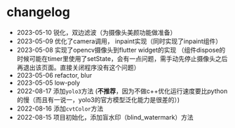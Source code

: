 # changelog

* 2023-05-10 锐化，双边滤波（为摄像头美颜功能做准备）
* 2023-05-09 优化了camera调用， inpaint实现（同时实现了inpaint组件）
* 2023-05-08 实现了opencv摄像头到flutter widget的实现 （组件dispose的时候可能在timer里使用了setState，会有一点问题，需手动先停止摄像头之后再退出该页面。直接关闭程序没有这个问题）
* 2023-05-06 refactor, blur
* 2023-05-05 low-poly
* 2022-08-17 添加`yolo3`方法 (**不推荐**，因为不做c++优化运行速度要比python的慢（而且有一说一，yolo3的官方模型泛化能力是很差的）)
* 2022-08-16 添加`cvtColor`方法
* 2022-08-15 项目初始化，添加盲水印（blind_watermark）方法